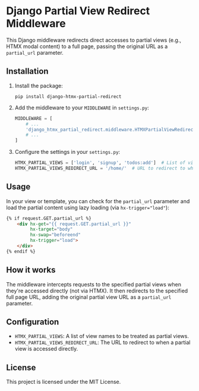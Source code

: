 # Django Partial View Redirect Middleware

This Django middleware redirects direct accesses to partial views (e.g., HTMX modal content) to a full page, passing the original URL as a `partial_url` parameter.

## Installation

1. Install the package:
   ```
   pip install django-htmx-partial-redirect
   ```

2. Add the middleware to your `MIDDLEWARE` in `settings.py`:
   ```python
   MIDDLEWARE = [
       # ...
       'django_htmx_partial_redirect.middleware.HTMXPartialViewRedirectMiddleware',
       # ...
   ]
   ```

3. Configure the settings in your `settings.py`:
   ```python
   HTMX_PARTIAL_VIEWS = ['login', 'signup', 'todos:add']  # List of view names to be treated as partial
   HTMX_PARTIAL_VIEWS_REDIRECT_URL = '/home/'  # URL to redirect to when accessing partial views directly
   ```

## Usage

In your view or template, you can check for the `partial_url` parameter and load the partial content using lazy loading (via `hx-trigger="load"`):

```html
{% if request.GET.partial_url %}
    <div hx-get="{{ request.GET.partial_url }}"
         hx-target="body"
         hx-swap="beforeend"
         hx-trigger="load">
    </div>
{% endif %}
```

## How it works

The middleware intercepts requests to the specified partial views when they're accessed directly (not via HTMX). It then redirects to the specified full page URL, adding the original partial view URL as a `partial_url` parameter.

## Configuration

- `HTMX_PARTIAL_VIEWS`: A list of view names to be treated as partial views.
- `HTMX_PARTIAL_VIEWS_REDIRECT_URL`: The URL to redirect to when a partial view is accessed directly.

## License

This project is licensed under the MIT License.